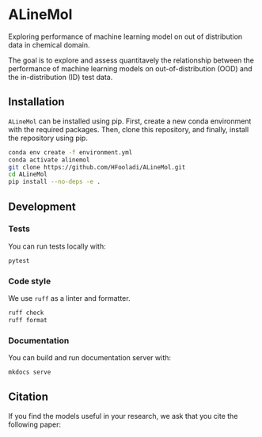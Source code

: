 # ALineMol

Exploring performance of machine learning model on  out of distribution data in chemical domain.

The goal is to explore and assess quantitavely the relationship between the performance of machine learning models on out-of-distribution (OOD) and the in-distribution (ID) test data.

## Installation
`ALineMol` can be installed using pip. First, create a new conda environment with the required packages. Then, clone this repository, and finally, install the repository using pip.

```bash
conda env create -f environment.yml
conda activate alinemol
git clone https://github.com/HFooladi/ALineMol.git
cd ALineMol 
pip install --no-deps -e .
```


## Development
### Tests

You can run tests locally with:

```bash
pytest
```

### Code style
We use `ruff` as a linter and formatter. 

```bash
ruff check
ruff format
```

### Documentation

You can build and run documentation server with:

```bash
mkdocs serve
```

## Citation <a name="citation"></a>
If you find the models useful in your research, we ask that you cite the following paper:

